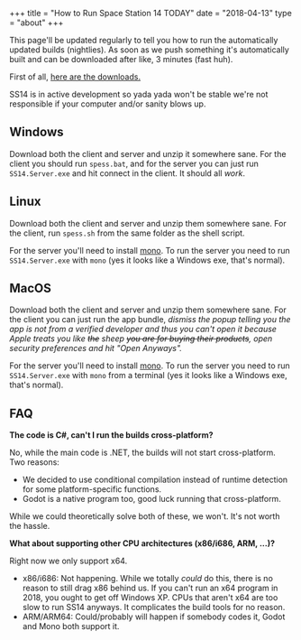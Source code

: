 +++
title = "How to Run Space Station 14 TODAY"
date = "2018-04-13"
type = "about"
+++

This page'll be updated regularly to tell you how to run the automatically updated builds (nightlies). As soon as we push something it's automatically built and can be downloaded after like, 3 minutes (fast huh).

First of all, [here are the downloads.](https://builds.spacestation14.io/jenkins/job/SS14%20Content%20Build/)

SS14 is in active development so yada yada won't be stable we're not responsible if your computer and/or sanity blows up.

## Windows

Download both the client and server and unzip it somewhere sane. For the client you should run `spess.bat`, and for the server you can just run `SS14.Server.exe` and hit connect in the client. It should all *work*.

## Linux

Download both the client and server and unzip them somewhere sane. For the client, run `spess.sh` from the same folder as the shell script.

For the server you'll need to install [mono](https://www.mono-project.com/). To run the server you need to run `SS14.Server.exe` with `mono` (yes it looks like a Windows exe, that's normal).

## MacOS

Download both the client and server and unzip them somewhere sane. For the client you can just run the app bundle, *dismiss the popup telling you the app is not from a verified developer and thus you can't open it because Apple treats you like ~~the~~ sheep ~~you are for buying their products~~, open security preferences and hit "Open Anyways".*

For the server you'll need to install [mono](https://www.mono-project.com/). To run the server you need to run `SS14.Server.exe` with `mono` from a terminal (yes it looks like a Windows exe, that's normal).

## FAQ

**The code is C#, can't I run the builds cross-platform?**

No, while the main code is .NET, the builds will not start cross-platform. Two reasons:

* We decided to use conditional compilation instead of runtime detection for some platform-specific functions.
* Godot is a native program too, good luck running that cross-platform.

While we could theoretically solve both of these, we won't. It's not worth the hassle.

**What about supporting other CPU architectures (x86/i686, ARM, ...)?**

Right now we only support x64.

* x86/i686: Not happening. While we totally *could* do this, there is no reason to still drag x86 behind us. If you can't run an x64 program in 2018, you ought to get off Windows XP. CPUs that aren't x64 are too slow to run SS14 anyways. It complicates the build tools for no reason.
* ARM/ARM64: Could/probably will happen if somebody codes it, Godot and Mono both support it.
